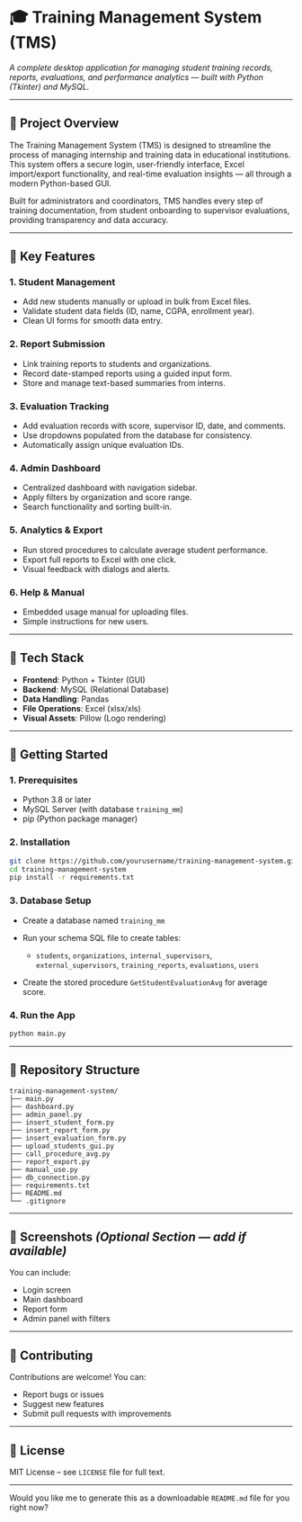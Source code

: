 # 🎓 Training Management System (TMS)

*A complete desktop application for managing student training records, reports, evaluations, and performance analytics — built with Python (Tkinter) and MySQL.*

---

## 📖 **Project Overview**

The Training Management System (TMS) is designed to streamline the process of managing internship and training data in educational institutions. This system offers a secure login, user-friendly interface, Excel import/export functionality, and real-time evaluation insights — all through a modern Python-based GUI.

Built for administrators and coordinators, TMS handles every step of training documentation, from student onboarding to supervisor evaluations, providing transparency and data accuracy.

---

## 📌 **Key Features**

### **1. Student Management**

* Add new students manually or upload in bulk from Excel files.
* Validate student data fields (ID, name, CGPA, enrollment year).
* Clean UI forms for smooth data entry.

### **2. Report Submission**

* Link training reports to students and organizations.
* Record date-stamped reports using a guided input form.
* Store and manage text-based summaries from interns.

### **3. Evaluation Tracking**

* Add evaluation records with score, supervisor ID, date, and comments.
* Use dropdowns populated from the database for consistency.
* Automatically assign unique evaluation IDs.

### **4. Admin Dashboard**

* Centralized dashboard with navigation sidebar.
* Apply filters by organization and score range.
* Search functionality and sorting built-in.

### **5. Analytics & Export**

* Run stored procedures to calculate average student performance.
* Export full reports to Excel with one click.
* Visual feedback with dialogs and alerts.

### **6. Help & Manual**

* Embedded usage manual for uploading files.
* Simple instructions for new users.

---

## 🧩 **Tech Stack**

* **Frontend**: Python + Tkinter (GUI)
* **Backend**: MySQL (Relational Database)
* **Data Handling**: Pandas
* **File Operations**: Excel (xlsx/xls)
* **Visual Assets**: Pillow (Logo rendering)

---

## 🚀 **Getting Started**

### **1. Prerequisites**

* Python 3.8 or later
* MySQL Server (with database `training_mm`)
* pip (Python package manager)

### **2. Installation**

```bash
git clone https://github.com/yourusername/training-management-system.git
cd training-management-system
pip install -r requirements.txt
```

### **3. Database Setup**

* Create a database named `training_mm`
* Run your schema SQL file to create tables:

  * `students`, `organizations`, `internal_supervisors`, `external_supervisors`, `training_reports`, `evaluations`, `users`
* Create the stored procedure `GetStudentEvaluationAvg` for average score.

### **4. Run the App**

```bash
python main.py
```

---

## 📂 **Repository Structure**

```
training-management-system/
├── main.py
├── dashboard.py
├── admin_panel.py
├── insert_student_form.py
├── insert_report_form.py
├── insert_evaluation_form.py
├── upload_students_gui.py
├── call_procedure_avg.py
├── report_export.py
├── manual_use.py
├── db_connection.py
├── requirements.txt
├── README.md
└── .gitignore
```

---

## 📸 **Screenshots** *(Optional Section — add if available)*

You can include:

* Login screen
* Main dashboard
* Report form
* Admin panel with filters

---

## 🤝 **Contributing**

Contributions are welcome! You can:

* Report bugs or issues
* Suggest new features
* Submit pull requests with improvements

---

## 📜 **License**

MIT License – see `LICENSE` file for full text.

---

Would you like me to generate this as a downloadable `README.md` file for you right now?
